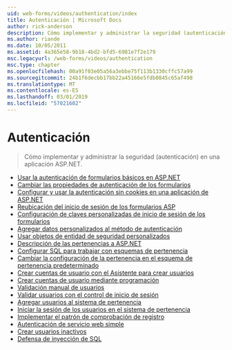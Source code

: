 ```yaml
---
uid: web-forms/videos/authentication/index
title: Autenticación | Microsoft Docs
author: rick-anderson
description: Cómo implementar y administrar la seguridad (autenticación) en una aplicación ASP.NET.
ms.author: riande
ms.date: 10/05/2011
ms.assetid: 4a365e58-9b18-4bd2-bfd5-6981e7f2e179
msc.legacyurl: /web-forms/videos/authentication
msc.type: chapter
ms.openlocfilehash: 00a91f03e05a56a3ebbe75f113b1330cffc57a99
ms.sourcegitcommit: 24b1f6decbb17bb22a45166e5fdb0845c65af498
ms.translationtype: MT
ms.contentlocale: es-ES
ms.lasthandoff: 03/01/2019
ms.locfileid: "57021602"
---
```

<a name="authentication"></a>Autenticación
====================
> Cómo implementar y administrar la seguridad (autenticación) en una aplicación ASP.NET.


- [Usar la autenticación de formularios básicos en ASP.NET](using-basic-forms-authentication-in-aspnet.md)
- [Cambiar las propiedades de autenticación de los formularios](how-to-change-the-forms-authentication-properties.md)
- [Configurar y usar la autenticación sin cookies en una aplicación de ASP.NET](how-to-setup-and-use-cookie-less-authentication-in-an-aspnet-application.md)
- [Reubicación del inicio de sesión de los formularios ASP](asp-forms-login-relocation.md)
- [Configuración de claves personalizadas de inicio de sesión de los formularios](forms-login-custom-key-configuration.md)
- [Agregar datos personalizados al método de autenticación](add-custom-data-to-the-authentication-method.md)
- [Usar objetos de entidad de seguridad personalizados](use-custom-principal-objects.md)
- [Descripción de las pertenencias a ASP.NET](understanding-aspnet-memberships.md)
- [Configurar SQL para trabajar con esquemas de pertenencia](configuring-sql-to-work-with-membership-schemas.md)
- [Cambiar la configuración de la pertenencia en el esquema de pertenencia predeterminado](changing-membership-settings-in-the-default-membership-schema.md)
- [Crear cuentas de usuario con el Asistente para crear usuarios](creating-user-accounts-with-the-create-user-wizard.md)
- [Crear cuentas de usuario mediante programación](creating-user-accounts-programmatically.md)
- [Validación manual de usuarios](validating-users-manually.md)
- [Validar usuarios con el control de inicio de sesión](validating-users-with-the-login-control.md)
- [Agregar usuarios al sistema de pertenencia](adding-users-to-your-membership-system.md)
- [Iniciar la sesión de los usuarios en el sistema de pertenencia](logging-users-into-your-membership-system.md)
- [Implementar el patrón de comprobación de registro](implement-the-registration-verification-pattern.md)
- [Autenticación de servicio web simple](simple-web-service-authentication.md)
- [Crear usuarios inactivos](creating-inactive-users.md)
- [Defensa de inyección de SQL](sql-injection-defense.md)
